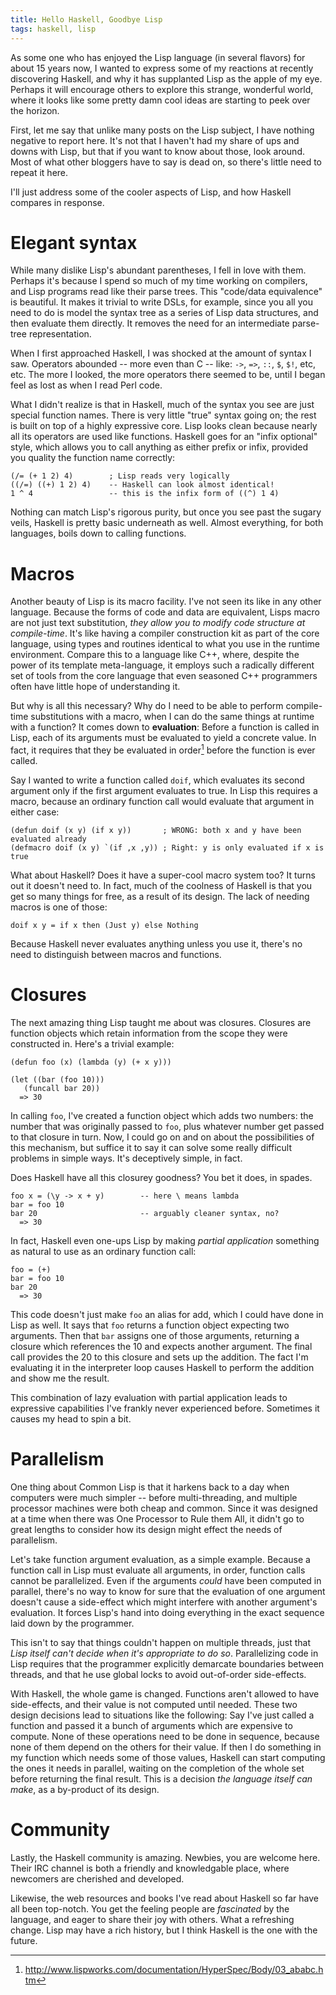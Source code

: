 ```yaml
---
title: Hello Haskell, Goodbye Lisp
tags: haskell, lisp
---
```


As some one who has enjoyed the Lisp language (in several flavors) for about 15 years now, I wanted to express some of my reactions at recently discovering Haskell, and why it has supplanted Lisp as the apple of my eye.  Perhaps it will encourage others to explore this strange, wonderful world, where it looks like some pretty damn cool ideas are starting to peek over the horizon.

<!--more-->
First, let me say that unlike many posts on the Lisp subject, I have nothing negative to report here.  It's not that I haven't had my share of ups and downs with Lisp, but that if you want to know about those, look around.  Most of what other bloggers have to say is dead on, so there's little need to repeat it here.

I'll just address some of the cooler aspects of Lisp, and how Haskell compares in response.

# Elegant syntax

While many dislike Lisp's abundant parentheses, I fell in love with them.  Perhaps it's because I spend so much of my time working on compilers, and Lisp programs read like their parse trees.  This "code/data equivalence" is beautiful.  It makes it trivial to write DSLs, for example, since you all you need to do is model the syntax tree as a series of Lisp data structures, and then evaluate them directly.  It removes the need for an intermediate parse-tree representation.

When I first approached Haskell, I was shocked at the amount of syntax I saw.  Operators  abounded -- more even than C -- like: `->`, `=>`, `::`, `$`, `$!`, etc, etc.   The more I looked, the more operators there seemed to be, until I began feel as lost as when I read Perl code.

What I didn't realize is that in Haskell, much of the syntax you see are just special function names.  There is very little "true" syntax going on; the rest is built on top of a highly expressive core.  Lisp looks clean because nearly all its operators are used like functions.  Haskell goes for an "infix optional" style, which allows you to call anything as either prefix or infix, provided you quality the function name correctly:

    (/= (+ 1 2) 4)        ; Lisp reads very logically
    ((/=) ((+) 1 2) 4)    -- Haskell can look almost identical!
    1 ^ 4                 -- this is the infix form of ((^) 1 4)

Nothing can match Lisp's rigorous purity, but once you see past the sugary veils, Haskell is pretty basic underneath as well.  Almost everything, for both languages, boils down to calling functions.

# Macros

Another beauty of Lisp is its macro facility.  I've not seen its like in any other language.  Because the forms of code and data are equivalent, Lisps macro are not just text substitution, *they allow you to modify code structure at compile-time*.  It's like having a compiler construction kit as part of the core language, using types and routines identical to what you use in the runtime environment.  Compare this to a language like C++, where, despite the power of its template meta-language, it employs such a radically different set of tools from the core language that even seasoned C++ programmers often have little hope of understanding it.

But why is all this necessary?  Why do I need to be able to perform compile-time substitutions with a macro, when I can do the same things at runtime with a function?  It comes down to **evaluation**: Before a function is called in Lisp, each of its arguments must be evaluated to yield a concrete value.  In fact, it requires that they be evaluated in order[^1] before the function is ever called.

Say I wanted to write a function called `doif`, which evaluates its second argument only if the first argument evaluates to true.  In Lisp this requires a macro, because an ordinary function call would evaluate that argument in either case:

    (defun doif (x y) (if x y))       ; WRONG: both x and y have been evaluated already
    (defmacro doif (x y) `(if ,x ,y)) ; Right: y is only evaluated if x is true

What about Haskell?  Does it have a super-cool macro system too?  It turns out it doesn't need to.  In fact, much of the coolness of Haskell is that you get so many things for free, as a result of its design.  The lack of needing macros is one of those:

    doif x y = if x then (Just y) else Nothing

Because Haskell never evaluates anything unless you use it, there's no need to distinguish between macros and functions.

[^1]: http://www.lispworks.com/documentation/HyperSpec/Body/03_ababc.htm

# Closures

The next amazing thing Lisp taught me about was closures.  Closures are function objects which retain information from the scope they were constructed in.  Here's a trivial example:

    (defun foo (x) (lambda (y) (+ x y)))

    (let ((bar (foo 10)))
       (funcall bar 20))
      => 30

In calling `foo`, I've created a function object which adds two numbers: the number that was originally passed to `foo`, plus whatever number get passed to that closure in turn.  Now, I could go on and on about the possibilities of this mechanism, but suffice it to say it can solve some really difficult problems in simple ways.  It's deceptively simple, in fact.

Does Haskell have all this closurey goodness?  You bet it does, in spades.

    foo x = (\y -> x + y)        -- here \ means lambda
	bar = foo 10
 	bar 20                       -- arguably cleaner syntax, no?
      => 30

In fact, Haskell even one-ups Lisp by making *partial application* something as natural to use as an ordinary function call:

    foo = (+)
	bar = foo 10
    bar 20
      => 30

This code doesn't just make `foo` an alias for add, which I could have done in Lisp as well.  It says that `foo` returns a function object expecting two arguments.  Then that `bar` assigns one of those arguments, returning a closure which references the 10 and expects another argument.  The final call provides the 20 to this closure and sets up the addition.  The fact I'm evaluating it in the interpreter loop causes Haskell to perform the addition and show me the result.

This combination of lazy evaluation with partial application leads to expressive capabilities I've frankly never experienced before.  Sometimes it causes my head to spin a bit.

# Parallelism

One thing about Common Lisp is that it harkens back to a day when computers were much simpler -- before multi-threading, and multiple processor machines were both cheap and common.  Since it was designed at a time when there was One Processor to Rule them All, it didn't go to great lengths to consider how its design might effect the needs of parallelism.

Let's take function argument evaluation, as a simple example.  Because a function call in Lisp must evaluate all arguments, in order, function calls cannot be parallelized.  Even if the arguments *could* have been computed in parallel, there's no way to know for sure that the evaluation of one argument doesn't cause a side-effect which might interfere with another argument's evaluation.  It forces Lisp's hand into doing everything in the exact sequence laid down by the programmer.

This isn't to say that things couldn't happen on multiple threads, just that *Lisp itself can't decide when it's appropriate to do so*.  Parallelizing code in Lisp requires that the programmer explicitly demarcate boundaries between threads, and that he use global locks to avoid out-of-order side-effects.

With Haskell, the whole game is changed.  Functions aren't allowed to have side-effects, and their value is not computed until needed.  These two design decisions lead to situations like the following: Say I've just called a function and passed it a bunch of arguments which are expensive to compute.  None of these operations need to be done in sequence, because none of them depend on the others for their value.  If then I do something in my function which needs some of those values, Haskell can start computing the ones it needs in parallel, waiting on the completion of the whole set before returning the final result.  This is a decision *the language itself can make*, as a by-product of its design.

# Community

Lastly, the Haskell community is amazing.  Newbies, you are welcome here.  Their IRC channel is both a friendly and knowledgable place, where newcomers are cherished and developed.

Likewise, the web resources and books I've read about Haskell so far have all been top-notch.  You get the feeling people are *fascinated* by the language, and eager to share their joy  with others.  What a refreshing change.  Lisp may have a rich history, but I think Haskell is the one with the future.

